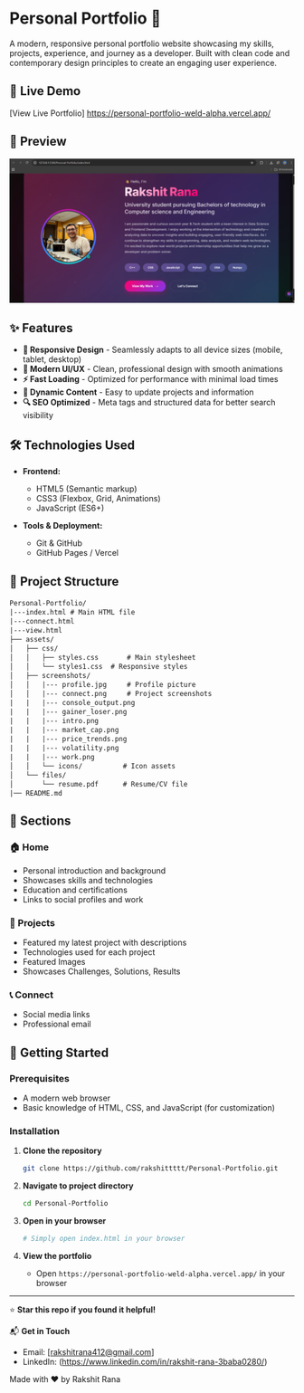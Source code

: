 # Personal Portfolio 🌟


A modern, responsive personal portfolio website showcasing my skills, projects, experience, and journey as a developer. Built with clean code and contemporary design principles to create an engaging user experience.

## 🚀 Live Demo

[View Live Portfolio] https://personal-portfolio-weld-alpha.vercel.app/

## 📸 Preview

![Portfolio Preview](screenshots/intro.png)


## ✨ Features

- **📱 Responsive Design** - Seamlessly adapts to all device sizes (mobile, tablet, desktop)
- **🎨 Modern UI/UX** - Clean, professional design with smooth animations
- **⚡ Fast Loading** - Optimized for performance with minimal load times
- **📝 Dynamic Content** - Easy to update projects and information
- **🔍 SEO Optimized** - Meta tags and structured data for better search visibility

## 🛠️ Technologies Used

- **Frontend:**
  - HTML5 (Semantic markup)
  - CSS3 (Flexbox, Grid, Animations)
  - JavaScript (ES6+)

- **Tools & Deployment:**
  - Git & GitHub
  - GitHub Pages / Vercel

## 📁 Project Structure

```
Personal-Portfolio/
|---index.html # Main HTML file
|---connect.html
|---view.html             
├── assets/
│   ├── css/
│   │   ├── styles.css       # Main stylesheet
│   │   └── styles1.css  # Responsive styles
│   ├── screenshots/
│   │   |--- profile.jpg     # Profile picture
│   │   |--- connect.png     # Project screenshots
|   |   |--- console_output.png
|   |   |--- gainer_loser.png
|   |   |--- intro.png
|   |   |--- market_cap.png
|   |   |--- price_trends.png
|   |   |--- volatility.png 
|   |   |--- work.png   
│   │   └── icons/          # Icon assets
│   └── files/
│       └── resume.pdf      # Resume/CV file
|── README.md
```

## 🎯 Sections

### 🏠 Home
- Personal introduction and background
- Showcases skills and technologies
- Education and certifications
- Links to social profiles and work

### 💼 Projects
- Featured my latest project with descriptions
- Technologies used for each project
- Featured Images
- Showcases Challenges, Solutions, Results

### 📞 Connect
- Social media links
- Professional email

## 🚀 Getting Started

### Prerequisites
- A modern web browser
- Basic knowledge of HTML, CSS, and JavaScript (for customization)

### Installation

1. **Clone the repository**
   ```bash
   git clone https://github.com/rakshittttt/Personal-Portfolio.git
   ```

2. **Navigate to project directory**
   ```bash
   cd Personal-Portfolio
   ```

3. **Open in your browser**
   ```bash
   # Simply open index.html in your browser

4. **View the portfolio**
   - Open `https://personal-portfolio-weld-alpha.vercel.app/` in your browser


---

⭐ **Star this repo if you found it helpful!**

📬 **Get in Touch**
- Email: [rakshitrana412@gmail.com]
- LinkedIn: (https://www.linkedin.com/in/rakshit-rana-3baba0280/)

Made with ❤️ by Rakshit Rana